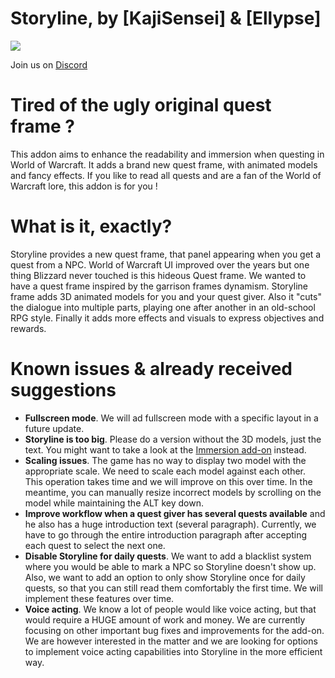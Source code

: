 # Storyline, by [KajiSensei] & [Ellypse]

![](https://media-curse.cursecdn.com/attachments/230/277/f82dd7365ec104dbad3681caa9a13875.jpg)

Join us on [Discord]

# Tired of the ugly original quest frame ?

This addon aims to enhance the readability and immersion when questing in World of Warcraft. It adds a brand new quest frame, with animated models and fancy effects.
If you like to read all quests and are a fan of the World of Warcraft lore, this addon is for you !

# What is it, exactly?

Storyline provides a new quest frame, that panel appearing when you get a quest from a NPC. World of Warcraft UI improved over the years but one thing Blizzard never touched is this hideous Quest frame. We wanted to have a quest frame inspired by the garrison frames dynamism.
Storyline frame adds 3D animated models for you and your quest giver. Also it "cuts" the dialogue into multiple parts, playing one after another in an old-school RPG style. Finally it adds more effects and visuals to express objectives and rewards.

# Known issues & already received suggestions
- **Fullscreen mode**. We will ad fullscreen mode with a specific layout in a future update.
- **Storyline is too big**. Please do a version without the 3D models, just the text. You might want to take a look at the [Immersion add-on][Immersion] instead.
- **Scaling issues**. The game has no way to display two model with the appropriate scale. We need to scale each model against each other. This operation takes time and we will improve on this over time. In the meantime, you can manually resize incorrect models by scrolling on the model while maintaining the ALT key down.
- **Improve workflow when a quest giver has several quests available** and he also has a huge introduction text (several paragraph). Currently, we have to go through the entire introduction paragraph after accepting each quest to select the next one.
- **Disable Storyline for daily quests**. We want to add a blacklist system where you would be able to mark a NPC so Storyline doesn't show up. Also, we want to add an option to only show Storyline once for daily quests, so that you can still read them comfortably the first time. We will implement these features over time.
- **Voice acting**. We know a lot of people would like voice acting, but that would require a HUGE amount of work and money. We are currently focusing on other important bug fixes and improvements for the add-on. We are however interested in the matter and we are looking for options to implement voice acting capabilities into Storyline in the more efficient way.

[Immersion]: https://mods.curse.com/addons/wow/257550-immersion
[Discord]: http://discord.totalrp.com/
